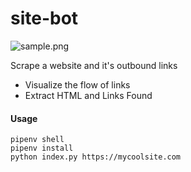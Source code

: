 # site-bot
 
![sample.png](site-bot)

Scrape a website and it's outbound links
- Visualize the flow of links
- Extract HTML and Links Found

#### Usage
```
pipenv shell
pipenv install
python index.py https://mycoolsite.com
```